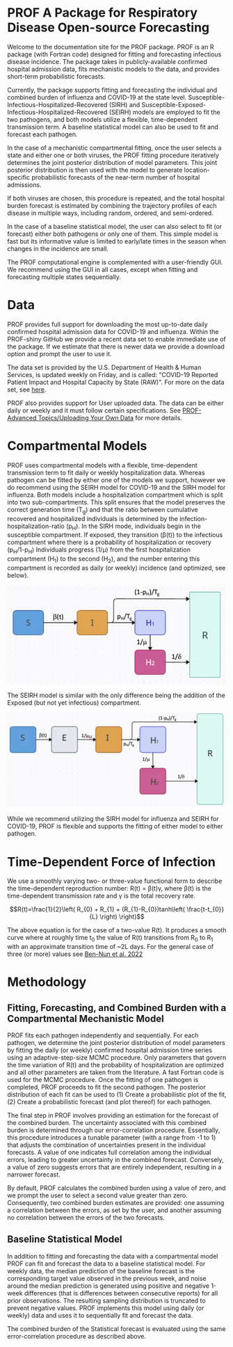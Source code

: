 # PROF A Package for Respiratory Disease Open-source Forecasting

Welcome to the documentation site for the PROF package. PROF is an R package (with Fortran code) designed for fitting and forecasting infectious disease incidence. The package takes in publicly-available confirmed hospital admission data, fits mechanistic models to the data, and provides short-term probabilistic forecasts.

Currently, the package supports fitting and forecasting the individual and combined burden of influenza and COVID-19 at the state level. Susceptible-Infectious-Hospitalized-Recovered (SIRH) and Susceptible-Exposed-Infectious-Hospitalized-Recovered (SEIRH) models are employed to fit the two pathogens, and both models utilize a flexible, time-dependent transmission term. A baseline statistical model can also be used to fit and forecast each pathogen.

In the case of a mechanistic compartmental fitting, once the user selects a state and either one or both viruses, the PROF fitting procedure iteratively determines the joint posterior distribution of model parameters. This joint posterior distribution is then used with the model to generate location-specific probabilistic forecasts of the near-term number of hospital admissions.

If both viruses are chosen, this procedure is repeated, and the total hospital burden forecast is estimated by combining the trajectory profiles of each disease in multiple ways, including random, ordered, and semi-ordered.

In the case of a baseline statistical model, the user can also select to fit (or forecast) either both pathogens or only one of them. This simple model is fast but its informative value is limited to early/late times in the season when changes in the incidence are small.

The PROF computational engine is complemented with a user-friendly GUI. We recommend using the GUI in all cases, except when fitting and forecasting multiple states sequentially.

# Data

PROF provides full support for downloading the most up-to-date daily confirmed hospital admission data for COVID-19 and influenza. Within the PROF-shiny GitHub we provide a recent data set to enable immediate use of the package. If we estimate that there is newer data we provide a download option and prompt the user to use it.

The data set is provided by the U.S. Department of Health & Human Services, is updated weekly on Friday, and is called: "COVID-19 Reported Patient Impact and Hospital Capacity by State (RAW)". For more on the data set, see [here](https://healthdata.gov/dataset/COVID-19-Reported-Patient-Impact-and-Hospital-Capa/6xf2-c3ie).

PROF also provides support for User uploaded data. The data can be either daily or weekly and it must follow certain specifications. See [PROF-Advanced Topics/Uploading Your Own Data](https://predsci.github.io/PROF/advanced/#uploading-your-own-data) for more details.

# Compartmental Models

PROF uses compartmental models with a flexible, time-dependent transmission term to fit daily or weekly hospitalization data. Whereas pathogen can be fitted by either one of the models we support, however we do recommend using the SEIRH model for COVID-19 and the SIRH model for influenza. Both models include a hospitalization compartment which is split into two sub-compartments. This split ensures that the model preserves the correct generation time (T<sub>g</sub>) and that the ratio between cumulative recovered and hospitalized individuals is determined by the infection-hospitalization-ratio (p<sub>H</sub>). In the SIRH mode, individuals begin in the susceptible compartment. If exposed, they transition (β(t)) to the infectious compartment where there is a probability of hospitalization or recovery (p<sub>H</sub>/1-p<sub>H</sub>) Individuals progress (1/μ) from the first hospitalization compartment (H<sub>1</sub>) to the second (H<sub>2</sub>), and the number entering this compartment is recorded as daily (or weekly) incidence (and optimized, see below).

![Influenza Model](img/model_influenza.png)

The SEIRH model is similar with the only difference being the addition of the Exposed (but not yet infectious) compartment.

![covid19 Model](img/model_covid19.png)

While we recommend utilizing the SIRH model for influenza and SEIRH for COVID-19, PROF is flexible and supports the fitting of either model to either pathogen.

# Time-Dependent Force of Infection

We use a smoothly varying two- or three-value functional form to describe the time-dependent reproduction number: R(t) = β(t)γ, where β(t) is the time-dependent transmission rate and γ is the total recovery rate.

$$R(t)=\frac{1}{2}\left( R_{0} + R_{1} + (R_{1}-R_{0})tanh\left( \frac{t-t_{0}}{L} \right) \right)$$

The above equation is for the case of a two-value R(t). It produces a smooth curve where at roughly time t<sub>0</sub> the value of R(t) transitions from R<sub>0</sub> to R<sub>1</sub> with an approximate transition time of \~2L days. For the general case of three (or more) values see [Ben-Nun et al. 2022](https://journals.plos.org/ploscompbiol/article?id=10.1371/journal.pcbi.1010375)

# Methodology

## Fitting, Forecasting, and Combined Burden with a Compartmental Mechanistic Model

PROF fits each pathogen independently and sequentially. For each pathogen, we determine the joint posterior distribution of model parameters by fitting the daily (or weekly) confirmed hospital admission time series using an adaptive-step-size MCMC procedure. Only parameters that govern the time variation of R(t) and the probability of hospitalization are optimized and all other parameters are taken from the literature. A fast Fortran code is used for the MCMC procedure. Once the fitting of one pathogen is completed, PROF proceeds to fit the second pathogen. The posterior distribution of each fit can be used to (1) Create a probabilistic plot of the fit, (2) Create a probabilistic forecast (and plot thereof) for each pathogen.

The final step in PROF involves providing an estimation for the forecast of the combined burden. The uncertainty associated with this combined burden is determined through our error-correlation procedure. Essentially, this procedure introduces a tunable parameter (with a range from -1 to 1) that adjusts the combination of uncertainties present in the individual forecasts. A value of one indicates full correlation among the individual errors, leading to greater uncertainty in the combined forecast. Conversely, a value of zero suggests errors that are entirely independent, resulting in a narrower forecast.

By default, PROF calculates the combined burden using a value of zero, and we prompt the user to select a second value greater than zero. Consequently, two combined burden estimates are provided: one assuming a correlation between the errors, as set by the user, and another assuming no correlation between the errors of the two forecasts.

## Baseline Statistical Model

In addition to fitting and forecasting the data with a compartmental model PROF can fit and forecast the data to a baseline statistical model. For weekly data, the median prediction of the baseline forecast is the corresponding target value observed in the previous week, and noise around the median prediction is generated using positive and negative 1-week differences (that is differences between consecutive reports) for all prior observations. The resulting sampling distribution is truncated to prevent negative values. PROF implements this model using daily (or weekly) data and uses it to sequentially fit and forecast the data.

The combined burden of the Statistical forecast is evaluated using the same error-correlation procedure as described above.
